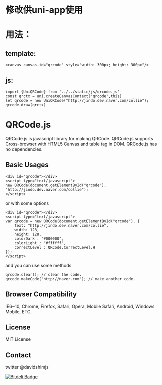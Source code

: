 # 修改供uni-app使用

# 用法：
## template:
```
<canvas canvas-id="qrcode" style="width: 300px; height: 300px"/>
```
## js:
```
import {UniQRCode} from '../../static/js/qrcode.js'
const qrctx = uni.createCanvasContext('qrcode',this)
let qrcode = new UniQRCode("http://jindo.dev.naver.com/collie");
qrcode.draw(qrctx)
```
# QRCode.js
QRCode.js is javascript library for making QRCode. QRCode.js supports Cross-browser with HTML5 Canvas and table tag in DOM.
QRCode.js has no dependencies.

## Basic Usages
```
<div id="qrcode"></div>
<script type="text/javascript">
new QRCode(document.getElementById("qrcode"), "http://jindo.dev.naver.com/collie");
</script>
```

or with some options

```
<div id="qrcode"></div>
<script type="text/javascript">
var qrcode = new QRCode(document.getElementById("qrcode"), {
	text: "http://jindo.dev.naver.com/collie",
	width: 128,
	height: 128,
	colorDark : "#000000",
	colorLight : "#ffffff",
	correctLevel : QRCode.CorrectLevel.H
});
</script>
```

and you can use some methods

```
qrcode.clear(); // clear the code.
qrcode.makeCode("http://naver.com"); // make another code.
```

## Browser Compatibility
IE6~10, Chrome, Firefox, Safari, Opera, Mobile Safari, Android, Windows Mobile, ETC.

## License
MIT License

## Contact
twitter @davidshimjs

[![Bitdeli Badge](https://d2weczhvl823v0.cloudfront.net/davidshimjs/qrcodejs/trend.png)](https://bitdeli.com/free "Bitdeli Badge")

